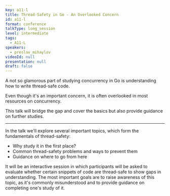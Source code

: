 ```yaml
---
key: a11-l
title: Thread-Safety in Go - An Overlooked Concern
id: a11-l
format: conference
talkType: long_session
level: intermediate
tags:
  - A11-L
speakers:
  - preslav_mihaylov
videoId: null
presentation: null
draft: false
---
```

A not so glamorous part of studying concurrency in Go is understanding how to write thread-safe code.

Even though it's an important concern, it is often overlooked in most resources on concurrency.

This talk will bridge the gap and cover the basics but also provide guidance on further studies.

---
In the talk we'll explore several important topics, which form the fundamentals of thread-safety:
* Why study it in the first place?
* Common thread-safety problems and ways to prevent them
* Guidance on where to go from here

It will be an interactive session in which participants will be asked to evaluate whether certain snippets of code are thread-safe to show gaps in understanding. The most important goals are to raise awareness of this topic, as it's commonly misunderstood and to provide guidance on completing one's study of it.

